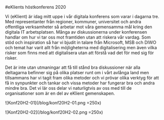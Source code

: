 #eKlients höstkonferens 2020

Vi (eKlient) är idag mitt uppe i vår digitala konferens som varar i dagarna tre. Med representanter från regioner, kommuner, universitet och andra offentliga verksamheter så arbetar mot våra gemensamma mål kring den digitala IT arbetsplatsen.
Många av diskussionerna under konferensen handlar om hur vi tar oss mot framtiden utan att riskera vår vardag. Som stöd och inspiration så har vi bjudit in talare från Microsoft, MSB och DIWO och temat har varit allt från möjligheterna med digitalisering men även vilka risker som finns med att digitalisera utan att förstå vad det för med sig för risker.

Det är inte utan utmaningar att få till stånd bra diskussioner när alla deltagarna befinner sig på olika platser runt om i vårt avlånga land men tillsammans har vi tagit fram olika metoder och vi prövar olika verktyg för att få in synpunkter och tankar och vissa metoder har fungerar bra och andra mindre bra. Det vi lär oss delar vi naturligtvis av oss med till de organisationer som är en del av eKlient gemenskapen.

![Konf20H2-01](/blog/konf20H2-01.png =250x)

![Konf20H2-02](/blog/konf20H2-02.png =250x)
